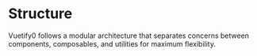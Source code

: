 # Structure

Vuetify0 follows a modular architecture that separates concerns between components, composables, and utilities for maximum flexibility.

<DocsPageFeatures />
